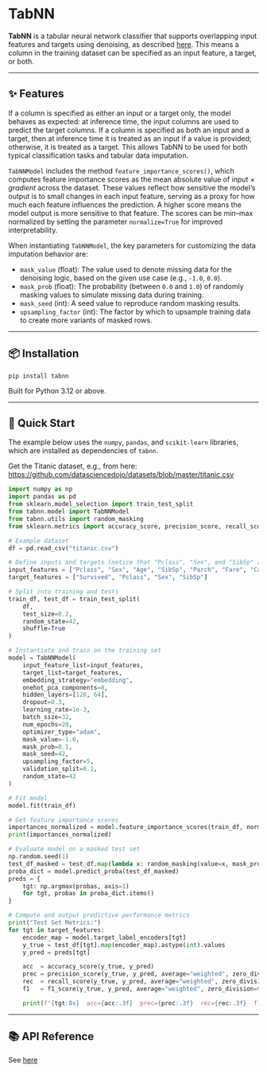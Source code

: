 # TabNN

**TabNN** is a tabular neural network classifier that supports overlapping input features and targets using denoising, as described [here](https://medium.com/data-science/dawn-of-the-denoisers-multi-output-ml-models-for-tabular-data-imputation-317711d7a193). This means a column in the training dataset can be specified as an input feature, a target, or both.  

---

## ✨ Features

If a column is specified as either an input or a target only, the model behaves as expected: at inference time, the input columns are used to predict the target columns. If a column is specified as both an input and a target, then at inference time it is treated as an input if a value is provided; otherwise, it is treated as a target. This allows TabNN to be used for both typical classification tasks and tabular data imputation.

`TabNNModel` includes the method `feature_importance_scores()`, which computes feature importance scores as the mean absolute value of *input × gradient* across the dataset. These values reflect how sensitive the model’s output is to small changes in each input feature, serving as a proxy for how much each feature influences the prediction. A higher score means the model output is more sensitive to that feature. The scores can be min–max normalized by setting the parameter `normalize=True` for improved interpretability.

When instantiating `TabNNModel`, the key parameters for customizing the data imputation behavior are:

- `mask_value` (float): The value used to denote missing data for the denoising logic, based on the given use case (e.g., `-1.0`, `0.0`).
- `mask_prob` (float): The probability (between `0.0` and `1.0`) of randomly masking values to simulate missing data during training.
- `mask_seed` (int): A seed value to reproduce random masking results.
- `upsampling_factor` (int): The factor by which to upsample training data to create more variants of masked rows.

---

## 📦 Installation

`pip install tabnn`

Built for Python 3.12 or above.

---

## 🚀 Quick Start

The example below uses the `numpy`, `pandas`, and `scikit-learn` libraries, which are installed as dependencies of `tabnn`.

Get the Titanic dataset, e.g., from here: https://github.com/datasciencedojo/datasets/blob/master/titanic.csv

```Python
import numpy as np
import pandas as pd
from sklearn.model_selection import train_test_split
from tabnn.model import TabNNModel
from tabnn.utils import random_masking
from sklearn.metrics import accuracy_score, precision_score, recall_score, f1_score

# Example dataset
df = pd.read_csv("titanic.csv")

# Define inputs and targets (notice that "Pclass", "Sex", and "SibSp" appear in both lists)
input_features = ["Pclass", "Sex", "Age", "SibSp", "Parch", "Fare", "Cabin", "Embarked"]
target_features = ["Survived", "Pclass", "Sex", "SibSp"]

# Split into training and tests
train_df, test_df = train_test_split(
    df,
    test_size=0.2,
    random_state=42,
    shuffle=True
)

# Instantiate and train on the training set
model = TabNNModel(
    input_feature_list=input_features,
    target_list=target_features,
    embedding_strategy="embedding",
    onehot_pca_components=8,
    hidden_layers=[128, 64],
    dropout=0.3,
    learning_rate=1e-3,
    batch_size=32,
    num_epochs=20,
    optimizer_type="adam",
    mask_value=-1.0,
    mask_prob=0.1,
    mask_seed=42,
    upsampling_factor=5,
    validation_split=0.1,
    random_state=42
)

# Fit model
model.fit(train_df)

# Get feature importance scores
importances_normalized = model.feature_importance_scores(train_df, normalize=True)
print(importances_normalized)

# Evaluate model on a masked test set
np.random.seed(1)
test_df_masked = test_df.map(lambda x: random_masking(value=x, mask_prob=0.5))
proba_dict = model.predict_proba(test_df_masked)
preds = {
    tgt: np.argmax(probas, axis=1)
    for tgt, probas in proba_dict.items()
}

# Compute and output predictive performance metrics
print("Test Set Metrics:")
for tgt in target_features:
    encoder_map = model.target_label_encoders[tgt]
    y_true = test_df[tgt].map(encoder_map).astype(int).values
    y_pred = preds[tgt]

    acc  = accuracy_score(y_true, y_pred)
    prec = precision_score(y_true, y_pred, average="weighted", zero_division=0)
    rec  = recall_score(y_true, y_pred, average="weighted", zero_division=0)
    f1   = f1_score(y_true, y_pred, average="weighted", zero_division=0)

    print(f"{tgt:8s}  acc={acc:.3f}  prec={prec:.3f}  rec={rec:.3f}  f1={f1:.3f}")
```

---

## 📚 API Reference

See [here](https://github.com/ckstash/tabnn/blob/main/API.md)

